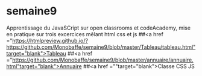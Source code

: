 # semaine9

Apprentissage du JavaSCript sur open classrooms et codeAcademy,
mise en pratique sur trois excercices mêlant html css et js
##<a href ="https://htmlpreview.github.io/?https://github.com/Monobaffe/semaine9/blob/master/Tableau/tableau.html"target="blank">Tableau</a>
##<a href ="https://github.com/Monobaffe/semaine9/blob/master/annuaire/annuaire.html"target="blank">Annuaire</a>
##<a href =""target="blank">Classe CSS JS</a>
